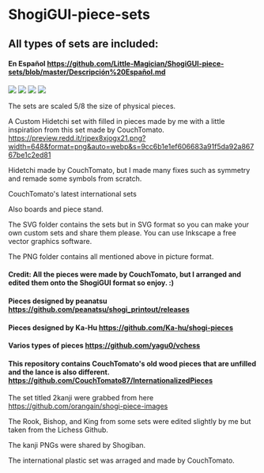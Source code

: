 # ShogiGUI-piece-sets
## All types of sets are included:

#### En Español https://github.com/Little-Magician/ShogiGUI-piece-sets/blob/master/Descripción%20Español.md

<img src="https://github.com/Little-Magician/ShogiGUI-piece-sets/blob/master/PNG/KanjiPtomato.png">
<img src="https://github.com/Little-Magician/ShogiGUI-piece-sets/blob/master/PNG/2Kanji.png">
<img src="https://github.com/Little-Magician/ShogiGUI-piece-sets/blob/master/PNG/ValdiviaKanjiG.png">
<img src="https://github.com/Little-Magician/ShogiGUI-piece-sets/blob/master/PNG/CtomatoP.png">

The sets are scaled 5/8 the size of physical pieces.

A Custom Hidetchi set with filled in pieces made by me with a little inspiration from this set made by CouchTomato.
https://preview.redd.it/rjpex8xjogx21.png?width=648&format=png&auto=webp&s=9cc6b1e1ef606683a91f5da92a86767be1c2ed81

Hidetchi made by CouchTomato, but I made many fixes such as symmetry and remade some symbols from scratch.

CouchTomato's latest international sets

Also boards and piece stand.

The SVG folder contains the sets but in SVG format so you can make your own custom sets and share them please. You can use Inkscape a free vector graphics software.

The PNG folder contains all mentioned above in picture format.

#### Credit: All the pieces were made by CouchTomato, but I arranged and edited them onto the ShogiGUI format so enjoy. :)

#### Pieces designed by peanatsu https://github.com/peanatsu/shogi_printout/releases

#### Pieces designed by Ka-Hu https://github.com/Ka-hu/shogi-pieces

#### Varios types of pieces https://github.com/yagu0/vchess

#### This repository contains CouchTomato's old wood pieces that are unfilled and the lance is also different. https://github.com/CouchTomato87/InternationalizedPieces

The set titled 2kanji were grabbed from here https://github.com/orangain/shogi-piece-images 

The Rook, Bishop, and King from some sets were edited slightly by me but taken from the Lichess Github.

The kanji PNGs were shared by Shogiban.

The international plastic set was arraged and made by CouchTomato.
